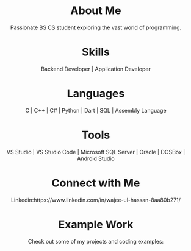 <h1 align="center">About Me</h1>
<p align="center">Passionate BS CS student exploring the vast world of programming.</p>

<h1 align="center">Skills</h1>
<p align="center">
  Backend Developer | Application Developer
</p>

<h1 align="center">Languages</h1>
<p align="center">
  C | C++ | C# | Python | Dart | SQL | Assembly Language
</p>

<h1 align="center">Tools</h1>
<p align="center">
  VS Studio | VS Studio Code | Microsoft SQL Server | Oracle | DOSBox | Android Studio
</p>

<h1 align="center">Connect with Me</h1>
<p align="center">
 Linkedin:https://www.linkedin.com/in/wajee-ul-hassan-8aa80b271/
</p>

<h1 align="center">Example Work</h1>
<p align="center">Check out some of my projects and coding examples:</p>


